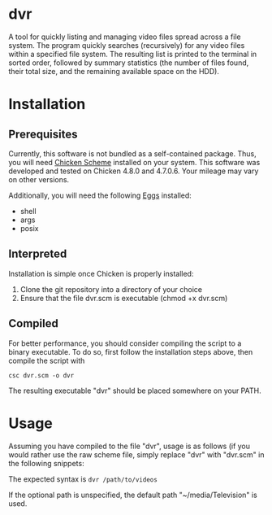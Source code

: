 dvr
===

A tool for quickly listing and managing video files spread across a file system. The program quickly searches (recursively) for any video files within a specified file system. The resulting list is printed to the terminal in sorted order, followed by summary statistics (the number of files found, their total size, and the remaining available space on the HDD).

Installation
============

Prerequisites
-------------

Currently, this software is not bundled as a self-contained package. Thus, you will need [Chicken Scheme](http://www.call-cc.org/) installed on your system. This software was developed and tested on Chicken 4.8.0 and 4.7.0.6. Your mileage may vary on other versions. 

Additionally, you will need the following [Eggs](http://wiki.call-cc.org/eggs) installed:
* shell
* args
* posix

Interpreted
-----------
Installation is simple once Chicken is properly installed:

1. Clone the git repository into a directory of your choice
2. Ensure that the file dvr.scm is executable (chmod +x dvr.scm)

Compiled
--------
For better performance, you should consider compiling the script to a binary executable. To do so, first follow the installation steps above, then compile the script with

`csc dvr.scm -o dvr`

The resulting executable "dvr" should be placed somewhere on your PATH.

Usage
=====
Assuming you have compiled to the file "dvr", usage is as follows (if you would rather use the raw scheme file, simply replace "dvr" with "dvr.scm" in the following snippets:

The expected syntax is `dvr /path/to/videos`

If the optional path is unspecified, the default path "~/media/Television" is used.
